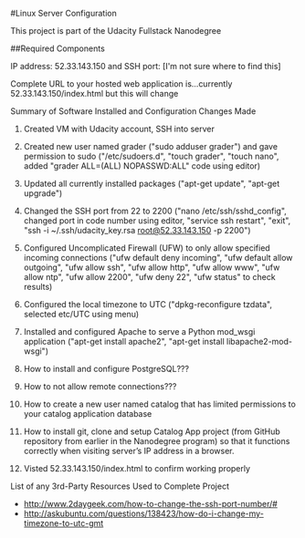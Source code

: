 #Linux Server Configuration 

This project is part of the Udacity Fullstack Nanodegree

##Required Components

IP address: 52.33.143.150 and 
SSH port: [I'm not sure where to find this]

Complete URL to your hosted web application is...currently 52.33.143.150/index.html but this will change

Summary of Software Installed and Configuration Changes Made
1. Created VM with Udacity account, SSH into server
1. Created new user named grader ("sudo adduser grader") and gave permission to sudo ("/etc/sudoers.d", "touch grader", "touch nano", added "grader ALL=(ALL) NOPASSWD:ALL" code using editor)
1. Updated all currently installed packages ("apt-get update", "apt-get upgrade")
1. Changed the SSH port from 22 to 2200 ("nano /etc/ssh/sshd_config", changed port in code number using editor, "service ssh restart", "exit", "ssh -i ~/.ssh/udacity_key.rsa root@52.33.143.150 -p 2200")
1. Configured Uncomplicated Firewall (UFW) to only allow specified incoming connections ("ufw default deny incoming", "ufw default allow outgoing", "ufw allow ssh", "ufw allow http", "ufw allow www", "ufw allow ntp", "ufw allow 2200", "ufw deny 22", "ufw status" to check results)
1. Configured the local timezone to UTC ("dpkg-reconfigure tzdata", selected etc/UTC using menu)
1. Installed and configured Apache to serve a Python mod_wsgi application ("apt-get install apache2", "apt-get install libapache2-mod-wsgi")

1. How to install and configure PostgreSQL???
1. How to not allow remote connections???
1. How to create a new user named catalog that has limited permissions to your catalog application database
1. How to install git, clone and setup Catalog App project (from GitHub repository from earlier in the Nanodegree program) so that it functions correctly when visiting server’s IP address in a browser. 

1. Visted 52.33.143.150/index.html to confirm working properly

List of any 3rd-Party Resources Used to Complete Project
- http://www.2daygeek.com/how-to-change-the-ssh-port-number/#
- http://askubuntu.com/questions/138423/how-do-i-change-my-timezone-to-utc-gmt
